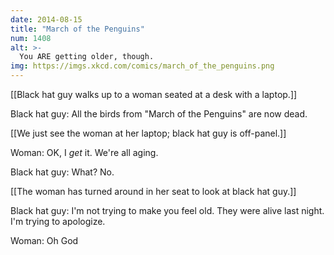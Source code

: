 ```yaml
---
date: 2014-08-15
title: "March of the Penguins"
num: 1408
alt: >-
  You ARE getting older, though.
img: https://imgs.xkcd.com/comics/march_of_the_penguins.png
---
```

[[Black hat guy walks up to a woman seated at a desk with a laptop.]]

Black hat guy: All the birds from "March of the Penguins" are now dead. 

[[We just see the woman at her laptop; black hat guy is off-panel.]]

Woman: OK, I *get* it. We're all aging. 

Black hat guy: What? No.

[[The woman has turned around in her seat to look at black hat guy.]]

Black hat guy: I'm not trying to make you feel old. They were alive last night. I'm trying to apologize.

Woman: Oh God

